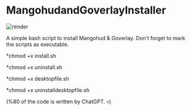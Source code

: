 # MangohudandGoverlayInstaller

![render](https://github.com/Twig6943/MangoHudandGoverlayInstaller/assets/119701717/515b6e70-eb68-4114-ade7-2d6a6a590019)

A simple bash script to install Mangohud &amp; Goverlay.
Don't forget to mark the scripts as executable.

*chmod +x install.sh

*chmod +x uninstall.sh

*chmod +x desktopfile.sh

*chmod +x uninstalldesktopfile.sh



(%80 of the code is written by ChatGPT. 💀)
